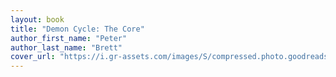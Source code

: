 ```yaml
---
layout: book
title: "Demon Cycle: The Core"
author_first_name: "Peter"
author_last_name: "Brett"
cover_url: "https://i.gr-assets.com/images/S/compressed.photo.goodreads.com/books/1487946539i/16096968._SY180_.jpg"
---
```

